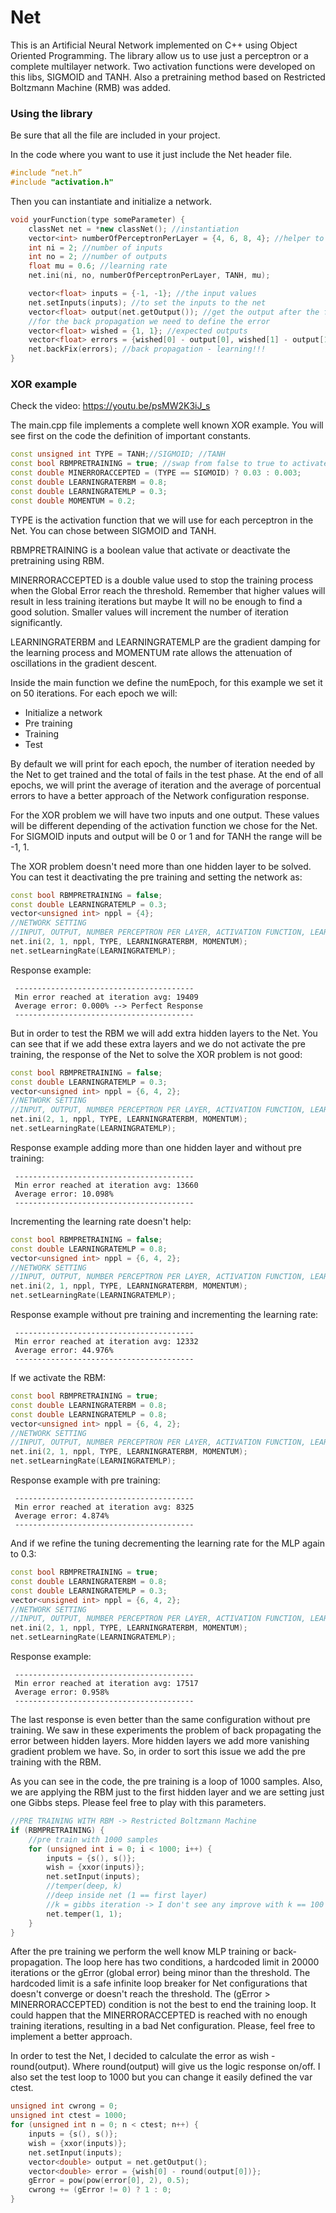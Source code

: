 # Net
This is an Artificial Neural Network implemented on C++ using Object Oriented Programming.
The library allow us to use just a perceptron or a complete multilayer network.
Two activation functions were developed on this libs, SIGMOID and TANH.
Also a pretraining method based on Restricted Boltzmann Machine (RMB) was added.

### Using the library

Be sure that all the file are included in your project.

In the code where you want to use it just include the Net header file.

```c++
#include “net.h”
#include "activation.h"
```

Then you can instantiate and initialize a network.

```c++
void yourFunction(type someParameter) {
	classNet net = *new classNet(); //instantiation
	vector<int> numberOfPerceptronPerLayer = {4, 6, 8, 4}; //helper to initialize the network
	int ni = 2; //number of inputs
	int no = 2; //number of outputs
	float mu = 0.6; //learning rate
	net.ini(ni, no, numberOfPerceptronPerLayer, TANH, mu);

	vector<float> inputs = {-1, -1}; //the input values
	net.setInputs(inputs); //to set the inputs to the net
	vector<float> output(net.getOutput()); //get the output after the forward propagation
	//for the back propagation we need to define the error
	vector<float> wished = {1, 1}; //expected outputs
	vector<float> errors = {wished[0] - output[0], wished[1] - output[1]}; //errors
	net.backFix(errors); //back propagation - learning!!!
}
```

### XOR example

Check the video: https://youtu.be/psMW2K3iJ_s

The main.cpp file implements a complete well known XOR example.
You will see first on the code the definition of important constants.

```c++
const unsigned int TYPE = TANH;//SIGMOID; //TANH
const bool RBMPRETRAINING = true; //swap from false to true to activate the pre training
const double MINERRORACCEPTED = (TYPE == SIGMOID) ? 0.03 : 0.003;
const double LEARNINGRATERBM = 0.8;
const double LEARNINGRATEMLP = 0.3;
const double MOMENTUM = 0.2;
```

TYPE is the activation function that we will use for each perceptron in the Net. You can chose between SIGMOID and TANH.

RBMPRETRAINING is a boolean value that activate or deactivate the pretraining using RBM.

MINERRORACCEPTED is a double value used to stop the training process when the Global Error reach the threshold. Remember that higher values will result in less training iterations but maybe It will no be enough to find a good solution. Smaller values will increment the number of iteration significantly.

LEARNINGRATERBM and LEARNINGRATEMLP are the gradient damping for the learning process and MOMENTUM rate allows the attenuation of oscillations in the gradient descent.

Inside the main function we define the numEpoch, for this example we set it on 50 iterations.
For each epoch we will:
* Initialize a network
* Pre training
* Training
* Test

By default we will print for each epoch, the number of iteration needed by the Net to get trained and the total of fails in the test phase. At the end of all epochs, we will print the average of iteration and the average of porcentual errors to have a better approach of the Network configuration response.

For the XOR problem we will have two inputs and one output. These values will be different depending of the activation function we chose for the Net. For SIGMOID inputs and output will be 0 or 1 and for TANH the range will be -1, 1.

The XOR problem doesn't need more than one hidden layer to be solved. You can test it deactivating the pre training and setting the network as:

```c++
const bool RBMPRETRAINING = false;
const double LEARNINGRATEMLP = 0.3;
vector<unsigned int> nppl = {4};
//NETWORK SETTING
//INPUT, OUTPUT, NUMBER PERCEPTRON PER LAYER, ACTIVATION FUNCTION, LEARNING RATE
net.ini(2, 1, nppl, TYPE, LEARNINGRATERBM, MOMENTUM);
net.setLearningRate(LEARNINGRATEMLP);
```

Response example:
```
 ----------------------------------------
 Min error reached at iteration avg: 19409
 Average error: 0.000% --> Perfect Response
 ----------------------------------------
```

But in order to test the RBM we will add extra hidden layers to the Net. You can see that if we add these extra layers and we do not activate the pre training, the response of the Net to solve the XOR problem is not good:

```c++
const bool RBMPRETRAINING = false;
const double LEARNINGRATEMLP = 0.3;
vector<unsigned int> nppl = {6, 4, 2};
//NETWORK SETTING
//INPUT, OUTPUT, NUMBER PERCEPTRON PER LAYER, ACTIVATION FUNCTION, LEARNING RATE
net.ini(2, 1, nppl, TYPE, LEARNINGRATERBM, MOMENTUM);
net.setLearningRate(LEARNINGRATEMLP);
```

Response example adding more than one hidden layer and without pre training:
```
 ----------------------------------------
 Min error reached at iteration avg: 13660
 Average error: 10.098%
 ----------------------------------------
```

Incrementing the learning rate doesn't help:

```c++
const bool RBMPRETRAINING = false;
const double LEARNINGRATEMLP = 0.8;
vector<unsigned int> nppl = {6, 4, 2};
//NETWORK SETTING
//INPUT, OUTPUT, NUMBER PERCEPTRON PER LAYER, ACTIVATION FUNCTION, LEARNING RATE
net.ini(2, 1, nppl, TYPE, LEARNINGRATERBM, MOMENTUM);
net.setLearningRate(LEARNINGRATEMLP);
```

Response example without pre training and incrementing the learning rate:
```
 ----------------------------------------
 Min error reached at iteration avg: 12332
 Average error: 44.976%
 ----------------------------------------
```

If we activate the RBM:
```c++
const bool RBMPRETRAINING = true;
const double LEARNINGRATERBM = 0.8;
const double LEARNINGRATEMLP = 0.8;
vector<unsigned int> nppl = {6, 4, 2};
//NETWORK SETTING
//INPUT, OUTPUT, NUMBER PERCEPTRON PER LAYER, ACTIVATION FUNCTION, LEARNING RATE
net.ini(2, 1, nppl, TYPE, LEARNINGRATERBM, MOMENTUM);
net.setLearningRate(LEARNINGRATEMLP);
```

Response example with pre training:
```
 ----------------------------------------
 Min error reached at iteration avg: 8325
 Average error: 4.874%
 ----------------------------------------
 ```
 
 And if we refine the tuning decrementing the learning rate for the MLP again to 0.3:
 ```c++
const bool RBMPRETRAINING = true;
const double LEARNINGRATERBM = 0.8;
const double LEARNINGRATEMLP = 0.3;
vector<unsigned int> nppl = {6, 4, 2};
//NETWORK SETTING
//INPUT, OUTPUT, NUMBER PERCEPTRON PER LAYER, ACTIVATION FUNCTION, LEARNING RATE
net.ini(2, 1, nppl, TYPE, LEARNINGRATERBM, MOMENTUM);
net.setLearningRate(LEARNINGRATEMLP);
```

Response example:
```
 ----------------------------------------
 Min error reached at iteration avg: 17517
 Average error: 0.958%
 ----------------------------------------
 ```
 
The last response is even better than the same configuration without pre training.
We saw in these experiments the problem of back propagating the error between hidden layers. More hidden layers we add more vanishing gradient problem we have.
So, in order to sort this issue we add the pre training with the RBM.


As you can see in the code, the pre training is a loop of 1000 samples. Also, we are applying the RBM just to the first hidden layer and we are setting just one Gibbs steps. Please feel free to play with this parameters.

```c++
//PRE TRAINING WITH RBM -> Restricted Boltzmann Machine
if (RBMPRETRAINING) {
	//pre train with 1000 samples
	for (unsigned int i = 0; i < 1000; i++) {
		inputs = {s(), s()};
		wish = {xxor(inputs)};
		net.setInput(inputs);
		//temper(deep, k)
		//deep inside net (1 == first layer)
		//k = gibbs iteration -> I don't see any improve with k == 100 or k == 1
		net.temper(1, 1);
	}
}
```

After the pre training we perform the well know MLP training or back-propagation. The loop here has two conditions, a hardcoded limit in 20000 iterations or the gError (global error) being minor than the threshold. The hardcoded limit is a safe infinite loop breaker for Net configurations that doesn't converge or doesn't reach the threshold. The (gError > MINERRORACCEPTED) condition is not the best to end the training loop. It could happen that the MINERRORACCEPTED is reached with no enough training iterations, resulting in a bad Net configuration. Please, feel free to implement a better approach.

In order to test the Net, I decided to calculate the error as wish - round(output). Where round(output) will give us the logic response on/off. I also set the test loop to 1000 but you can change it easily defined the var ctest.

```c++
unsigned int cwrong = 0;
unsigned int ctest = 1000;
for (unsigned int n = 0; n < ctest; n++) {
	inputs = {s(), s()};
	wish = {xxor(inputs)};
	net.setInput(inputs);
	vector<double> output = net.getOutput();
	vector<double> error = {wish[0] - round(output[0])};
	gError = pow(pow(error[0], 2), 0.5);
	cwrong += (gError != 0) ? 1 : 0;
}
```
